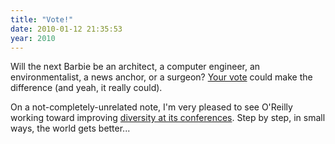```yaml
---
title: "Vote!"
date: 2010-01-12 21:35:53
year: 2010
---
```

Will the next Barbie be an architect, a computer engineer, an environmentalist, a news anchor, or a surgeon? <a href="http://www.barbie.com/vote/">Your vote</a> could make the difference (and yeah, it really could).

On a not-completely-unrelated note, I'm very pleased to see O'Reilly working toward improving <a href="http://conferences.oreillynet.com/diversity.csp">diversity at its conferences</a>. Step by step, in small ways, the world gets better...
